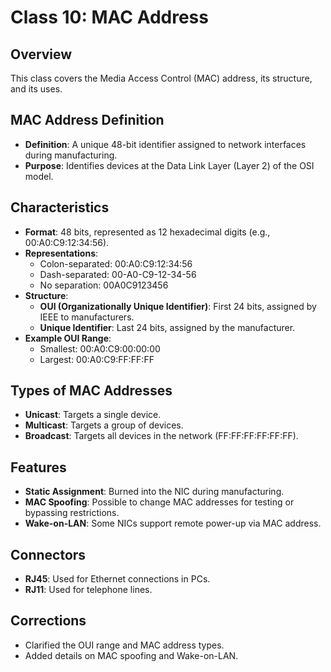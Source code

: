 # Class 10: MAC Address

## Overview
This class covers the Media Access Control (MAC) address, its structure, and its uses.

## MAC Address Definition
- **Definition**: A unique 48-bit identifier assigned to network interfaces during manufacturing.
- **Purpose**: Identifies devices at the Data Link Layer (Layer 2) of the OSI model.

## Characteristics
- **Format**: 48 bits, represented as 12 hexadecimal digits (e.g., 00:A0:C9:12:34:56).
- **Representations**:
  - Colon-separated: 00:A0:C9:12:34:56
  - Dash-separated: 00-A0-C9-12-34-56
  - No separation: 00A0C9123456
- **Structure**:
  - **OUI (Organizationally Unique Identifier)**: First 24 bits, assigned by IEEE to manufacturers.
  - **Unique Identifier**: Last 24 bits, assigned by the manufacturer.
- **Example OUI Range**:
  - Smallest: 00:A0:C9:00:00:00
  - Largest: 00:A0:C9:FF:FF:FF

## Types of MAC Addresses
- **Unicast**: Targets a single device.
- **Multicast**: Targets a group of devices.
- **Broadcast**: Targets all devices in the network (FF:FF:FF:FF:FF:FF).

## Features
- **Static Assignment**: Burned into the NIC during manufacturing.
- **MAC Spoofing**: Possible to change MAC addresses for testing or bypassing restrictions.
- **Wake-on-LAN**: Some NICs support remote power-up via MAC address.

## Connectors
- **RJ45**: Used for Ethernet connections in PCs.
- **RJ11**: Used for telephone lines.

## Corrections
- Clarified the OUI range and MAC address types.
- Added details on MAC spoofing and Wake-on-LAN.